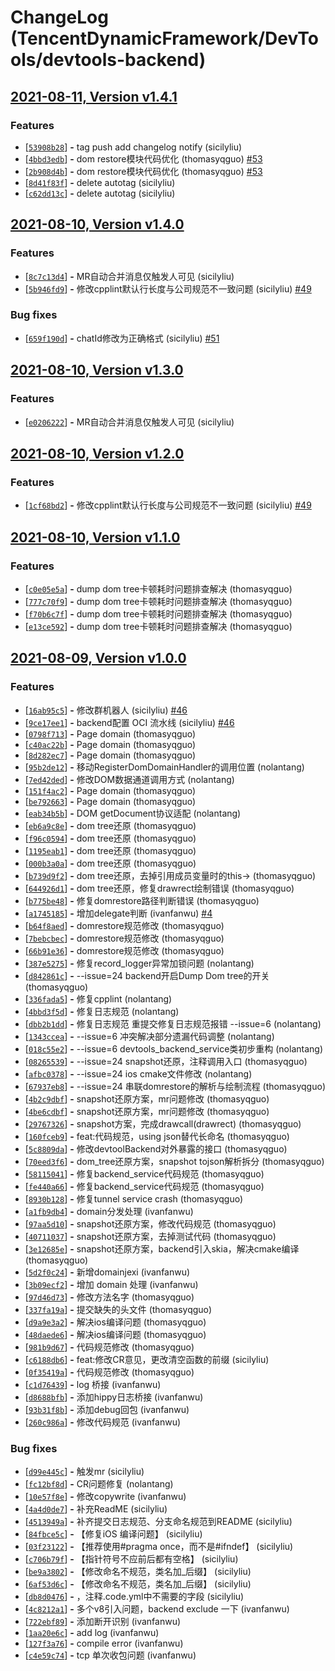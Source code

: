 # ChangeLog (TencentDynamicFramework/DevTools/devtools-backend)

## [2021-08-11, Version  v1.4.1](http://git.woa.com/TencentDynamicFramework/DevTools/devtools-backend/-/tags/v1.4.1)



### Features

 - [[`53908b28`](http://git.woa.com/TencentDynamicFramework/DevTools/devtools-backend/commit/53908b28)] **-** tag push add changelog notify (sicilyliu) 
 - [[`4bbd3edb`](http://git.woa.com/TencentDynamicFramework/DevTools/devtools-backend/commit/4bbd3edb)] **-** dom restore模块代码优化 (thomasyqguo) [#53](https://git.woa.com/TencentDynamicFramework/DevTools/devtools-backend/issues/53)
 - [[`2b908d4b`](http://git.woa.com/TencentDynamicFramework/DevTools/devtools-backend/commit/2b908d4b)] **-** dom restore模块代码优化 (thomasyqguo) [#53](https://git.woa.com/TencentDynamicFramework/DevTools/devtools-backend/issues/53)
 - [[`8d41f83f`](http://git.woa.com/TencentDynamicFramework/DevTools/devtools-backend/commit/8d41f83f)] **-** delete autotag (sicilyliu) 
 - [[`c62dd13c`](http://git.woa.com/TencentDynamicFramework/DevTools/devtools-backend/commit/c62dd13c)] **-** delete autotag (sicilyliu) 




## [2021-08-10, Version  v1.4.0](http://git.woa.com/TencentDynamicFramework/DevTools/devtools-backend/-/tags/v1.4.0)



### Features

 - [[`8c7c13d4`](http://git.woa.com/TencentDynamicFramework/DevTools/devtools-backend/commit/8c7c13d4)] **-** MR自动合并消息仅触发人可见 (sicilyliu) 
 - [[`5b946fd9`](http://git.woa.com/TencentDynamicFramework/DevTools/devtools-backend/commit/5b946fd9)] **-** 修改cpplint默认行长度与公司规范不一致问题 (sicilyliu) [#49](https://git.woa.com/TencentDynamicFramework/DevTools/devtools-backend/issues/49)

### Bug fixes

 - [[`659f190d`](http://git.woa.com/TencentDynamicFramework/DevTools/devtools-backend/commit/659f190d)] **-** chatId修改为正确格式 (sicilyliu) [#51](https://git.woa.com/TencentDynamicFramework/DevTools/devtools-backend/issues/51)




## [2021-08-10, Version  v1.3.0](http://git.woa.com/TencentDynamicFramework/DevTools/devtools-backend/-/tags/v1.3.0)



### Features

 - [[`e0206222`](http://git.woa.com/TencentDynamicFramework/DevTools/devtools-backend/commit/e0206222)] **-** MR自动合并消息仅触发人可见 (sicilyliu) 




## [2021-08-10, Version  v1.2.0](http://git.woa.com/TencentDynamicFramework/DevTools/devtools-backend/-/tags/v1.2.0)



### Features

 - [[`1cf68bd2`](http://git.woa.com/TencentDynamicFramework/DevTools/devtools-backend/commit/1cf68bd2)] **-** 修改cpplint默认行长度与公司规范不一致问题 (sicilyliu) [#49](https://git.woa.com/TencentDynamicFramework/DevTools/devtools-backend/issues/49)




## [2021-08-10, Version  v1.1.0](http://git.woa.com/TencentDynamicFramework/DevTools/devtools-backend/-/tags/v1.1.0)



### Features

 - [[`c0e05e5a`](http://git.woa.com/TencentDynamicFramework/DevTools/devtools-backend/commit/c0e05e5a)] **-** dump dom tree卡顿耗时问题排查解决 (thomasyqguo) 
 - [[`777c70f9`](http://git.woa.com/TencentDynamicFramework/DevTools/devtools-backend/commit/777c70f9)] **-** dump dom tree卡顿耗时问题排查解决 (thomasyqguo) 
 - [[`f70b6c7f`](http://git.woa.com/TencentDynamicFramework/DevTools/devtools-backend/commit/f70b6c7f)] **-** dump dom tree卡顿耗时问题排查解决 (thomasyqguo) 
 - [[`e13ce592`](http://git.woa.com/TencentDynamicFramework/DevTools/devtools-backend/commit/e13ce592)] **-** dump dom tree卡顿耗时问题排查解决 (thomasyqguo) 




## [2021-08-09, Version  v1.0.0](http://git.woa.com/TencentDynamicFramework/DevTools/devtools-backend/-/tags/v1.0.0)



### Features

 - [[`16ab95c5`](http://git.woa.com/TencentDynamicFramework/DevTools/devtools-backend/commit/16ab95c5)] **-** 修改群机器人 (sicilyliu) [#46](https://git.woa.com/TencentDynamicFramework/DevTools/devtools-backend/issues/46)
 - [[`9ce17ee1`](http://git.woa.com/TencentDynamicFramework/DevTools/devtools-backend/commit/9ce17ee1)] **-** backend配置 OCI 流水线 (sicilyliu) [#46](https://git.woa.com/TencentDynamicFramework/DevTools/devtools-backend/issues/46)
 - [[`0798f713`](http://git.woa.com/TencentDynamicFramework/DevTools/devtools-backend/commit/0798f713)] **-** Page domain (thomasyqguo) 
 - [[`c40ac22b`](http://git.woa.com/TencentDynamicFramework/DevTools/devtools-backend/commit/c40ac22b)] **-** Page domain (thomasyqguo) 
 - [[`8d282ec7`](http://git.woa.com/TencentDynamicFramework/DevTools/devtools-backend/commit/8d282ec7)] **-** Page domain (thomasyqguo) 
 - [[`95b2de12`](http://git.woa.com/TencentDynamicFramework/DevTools/devtools-backend/commit/95b2de12)] **-** 移动RegisterDomDomainHandler的调用位置 (nolantang) 
 - [[`7ed42ded`](http://git.woa.com/TencentDynamicFramework/DevTools/devtools-backend/commit/7ed42ded)] **-** 修改DOM数据通道调用方式 (nolantang) 
 - [[`151f4ac2`](http://git.woa.com/TencentDynamicFramework/DevTools/devtools-backend/commit/151f4ac2)] **-** Page domain (thomasyqguo) 
 - [[`be792663`](http://git.woa.com/TencentDynamicFramework/DevTools/devtools-backend/commit/be792663)] **-** Page domain (thomasyqguo) 
 - [[`eab34b5b`](http://git.woa.com/TencentDynamicFramework/DevTools/devtools-backend/commit/eab34b5b)] **-** DOM getDocument协议适配 (nolantang) 
 - [[`eb6a9c8e`](http://git.woa.com/TencentDynamicFramework/DevTools/devtools-backend/commit/eb6a9c8e)] **-** dom tree还原 (thomasyqguo) 
 - [[`f96c0594`](http://git.woa.com/TencentDynamicFramework/DevTools/devtools-backend/commit/f96c0594)] **-** dom tree还原 (thomasyqguo) 
 - [[`1195eab1`](http://git.woa.com/TencentDynamicFramework/DevTools/devtools-backend/commit/1195eab1)] **-** dom tree还原 (thomasyqguo) 
 - [[`000b3a0a`](http://git.woa.com/TencentDynamicFramework/DevTools/devtools-backend/commit/000b3a0a)] **-** dom tree还原 (thomasyqguo) 
 - [[`b739d9f2`](http://git.woa.com/TencentDynamicFramework/DevTools/devtools-backend/commit/b739d9f2)] **-** dom tree还原，去掉引用成员变量时的this-&gt; (thomasyqguo) 
 - [[`644926d1`](http://git.woa.com/TencentDynamicFramework/DevTools/devtools-backend/commit/644926d1)] **-** dom tree还原，修复drawrect绘制错误 (thomasyqguo) 
 - [[`b775be48`](http://git.woa.com/TencentDynamicFramework/DevTools/devtools-backend/commit/b775be48)] **-** 修复domrestore路径判断错误 (thomasyqguo) 
 - [[`a1745185`](http://git.woa.com/TencentDynamicFramework/DevTools/devtools-backend/commit/a1745185)] **-** 增加delegate判断 (ivanfanwu) [#4](https://git.woa.com/TencentDynamicFramework/DevTools/devtools-backend/issues/4)
 - [[`b64f8aed`](http://git.woa.com/TencentDynamicFramework/DevTools/devtools-backend/commit/b64f8aed)] **-** domrestore规范修改 (thomasyqguo) 
 - [[`7bebcbec`](http://git.woa.com/TencentDynamicFramework/DevTools/devtools-backend/commit/7bebcbec)] **-** domrestore规范修改 (thomasyqguo) 
 - [[`66b91e36`](http://git.woa.com/TencentDynamicFramework/DevTools/devtools-backend/commit/66b91e36)] **-** domrestore规范修改 (thomasyqguo) 
 - [[`387e5275`](http://git.woa.com/TencentDynamicFramework/DevTools/devtools-backend/commit/387e5275)] **-** 修复record_logger异常加锁问题 (nolantang) 
 - [[`d842861c`](http://git.woa.com/TencentDynamicFramework/DevTools/devtools-backend/commit/d842861c)] **-** --issue=24 backend开启Dump Dom tree的开关 (thomasyqguo) 
 - [[`336fada5`](http://git.woa.com/TencentDynamicFramework/DevTools/devtools-backend/commit/336fada5)] **-** 修复cpplint (nolantang) 
 - [[`4bbd3f5d`](http://git.woa.com/TencentDynamicFramework/DevTools/devtools-backend/commit/4bbd3f5d)] **-** 修复日志规范 (nolantang) 
 - [[`dbb2b1dd`](http://git.woa.com/TencentDynamicFramework/DevTools/devtools-backend/commit/dbb2b1dd)] **-** 修复日志规范      重提交修复日志规范报错 --issue=6 (nolantang) 
 - [[`1343ccea`](http://git.woa.com/TencentDynamicFramework/DevTools/devtools-backend/commit/1343ccea)] **-** --issue=6 冲突解决部分遗漏代码调整 (nolantang) 
 - [[`018c55e2`](http://git.woa.com/TencentDynamicFramework/DevTools/devtools-backend/commit/018c55e2)] **-** --issue=6 devtools_backend_service类初步重构 (nolantang) 
 - [[`08265539`](http://git.woa.com/TencentDynamicFramework/DevTools/devtools-backend/commit/08265539)] **-** --issue=24 snapshot还原，注释调用入口 (thomasyqguo) 
 - [[`afbc0378`](http://git.woa.com/TencentDynamicFramework/DevTools/devtools-backend/commit/afbc0378)] **-** --issue=24 ios cmake文件修改 (nolantang) 
 - [[`67937eb8`](http://git.woa.com/TencentDynamicFramework/DevTools/devtools-backend/commit/67937eb8)] **-** --issue=24  串联domrestore的解析与绘制流程 (thomasyqguo) 
 - [[`4b2c9dbf`](http://git.woa.com/TencentDynamicFramework/DevTools/devtools-backend/commit/4b2c9dbf)] **-** snapshot还原方案，mr问题修改 (thomasyqguo) 
 - [[`4be6cdbf`](http://git.woa.com/TencentDynamicFramework/DevTools/devtools-backend/commit/4be6cdbf)] **-** snapshot还原方案，mr问题修改 (thomasyqguo) 
 - [[`29767326`](http://git.woa.com/TencentDynamicFramework/DevTools/devtools-backend/commit/29767326)] **-** snapshot方案，完成drawcall(drawrect) (thomasyqguo) 
 - [[`160fceb9`](http://git.woa.com/TencentDynamicFramework/DevTools/devtools-backend/commit/160fceb9)] **-** feat:代码规范，using json替代长命名 (thomasyqguo) 
 - [[`5c8809da`](http://git.woa.com/TencentDynamicFramework/DevTools/devtools-backend/commit/5c8809da)] **-** 修改devtoolBackend对外暴露的接口 (thomasyqguo) 
 - [[`70eed3f6`](http://git.woa.com/TencentDynamicFramework/DevTools/devtools-backend/commit/70eed3f6)] **-** dom_tree还原方案，snapshot tojson解析拆分 (thomasyqguo) 
 - [[`58115041`](http://git.woa.com/TencentDynamicFramework/DevTools/devtools-backend/commit/58115041)] **-** 修复backend_service代码规范 (thomasyqguo) 
 - [[`fe440a66`](http://git.woa.com/TencentDynamicFramework/DevTools/devtools-backend/commit/fe440a66)] **-** 修复backend_service代码规范 (thomasyqguo) 
 - [[`8930b128`](http://git.woa.com/TencentDynamicFramework/DevTools/devtools-backend/commit/8930b128)] **-** 修复tunnel service crash (thomasyqguo) 
 - [[`a1fb9db4`](http://git.woa.com/TencentDynamicFramework/DevTools/devtools-backend/commit/a1fb9db4)] **-** domain分发处理 (ivanfanwu) 
 - [[`97aa5d10`](http://git.woa.com/TencentDynamicFramework/DevTools/devtools-backend/commit/97aa5d10)] **-** snapshot还原方案，修改代码规范 (thomasyqguo) 
 - [[`40711037`](http://git.woa.com/TencentDynamicFramework/DevTools/devtools-backend/commit/40711037)] **-** snapshot还原方案，去掉测试代码 (thomasyqguo) 
 - [[`3e12685e`](http://git.woa.com/TencentDynamicFramework/DevTools/devtools-backend/commit/3e12685e)] **-** snapshot还原方案，backend引入skia，解决cmake编译 (thomasyqguo) 
 - [[`5d2f0c24`](http://git.woa.com/TencentDynamicFramework/DevTools/devtools-backend/commit/5d2f0c24)] **-** 新增domainjexi (ivanfanwu) 
 - [[`3b09ecf2`](http://git.woa.com/TencentDynamicFramework/DevTools/devtools-backend/commit/3b09ecf2)] **-** 增加 domain 处理 (ivanfanwu) 
 - [[`97d46d73`](http://git.woa.com/TencentDynamicFramework/DevTools/devtools-backend/commit/97d46d73)] **-** 修改方法名字 (thomasyqguo) 
 - [[`337fa19a`](http://git.woa.com/TencentDynamicFramework/DevTools/devtools-backend/commit/337fa19a)] **-** 提交缺失的头文件 (thomasyqguo) 
 - [[`d9a9e3a2`](http://git.woa.com/TencentDynamicFramework/DevTools/devtools-backend/commit/d9a9e3a2)] **-** 解决ios编译问题 (thomasyqguo) 
 - [[`48daede6`](http://git.woa.com/TencentDynamicFramework/DevTools/devtools-backend/commit/48daede6)] **-** 解决ios编译问题 (thomasyqguo) 
 - [[`981b9d67`](http://git.woa.com/TencentDynamicFramework/DevTools/devtools-backend/commit/981b9d67)] **-** 代码规范修改 (thomasyqguo) 
 - [[`c6188db6`](http://git.woa.com/TencentDynamicFramework/DevTools/devtools-backend/commit/c6188db6)] **-** feat:修改CR意见，更改清空函数的前缀 (sicilyliu) 
 - [[`0f35419a`](http://git.woa.com/TencentDynamicFramework/DevTools/devtools-backend/commit/0f35419a)] **-** 代码规范修改 (thomasyqguo) 
 - [[`c1d76439`](http://git.woa.com/TencentDynamicFramework/DevTools/devtools-backend/commit/c1d76439)] **-** log 桥接 (ivanfanwu) 
 - [[`d8688bfb`](http://git.woa.com/TencentDynamicFramework/DevTools/devtools-backend/commit/d8688bfb)] **-** 添加hippy日志桥接 (ivanfanwu) 
 - [[`93b31f8b`](http://git.woa.com/TencentDynamicFramework/DevTools/devtools-backend/commit/93b31f8b)] **-** 添加debug回包 (ivanfanwu) 
 - [[`260c986a`](http://git.woa.com/TencentDynamicFramework/DevTools/devtools-backend/commit/260c986a)] **-** 修改代码规范 (ivanfanwu) 

### Bug fixes

 - [[`d99e445c`](http://git.woa.com/TencentDynamicFramework/DevTools/devtools-backend/commit/d99e445c)] **-** 触发mr (sicilyliu) 
 - [[`fc12bf8d`](http://git.woa.com/TencentDynamicFramework/DevTools/devtools-backend/commit/fc12bf8d)] **-** CR问题修复 (nolantang) 
 - [[`10e57f8e`](http://git.woa.com/TencentDynamicFramework/DevTools/devtools-backend/commit/10e57f8e)] **-** 修改copywrite (ivanfanwu) 
 - [[`4a4d0de7`](http://git.woa.com/TencentDynamicFramework/DevTools/devtools-backend/commit/4a4d0de7)] **-** 补充ReadME (sicilyliu) 
 - [[`4513949a`](http://git.woa.com/TencentDynamicFramework/DevTools/devtools-backend/commit/4513949a)] **-** 补齐提交日志规范、分支命名规范到README (sicilyliu) 
 - [[`84fbce5c`](http://git.woa.com/TencentDynamicFramework/DevTools/devtools-backend/commit/84fbce5c)] **-** 【修复iOS 编译问题】 (sicilyliu) 
 - [[`03f23122`](http://git.woa.com/TencentDynamicFramework/DevTools/devtools-backend/commit/03f23122)] **-** 【推荐使用#pragma once，而不是#ifndef】 (sicilyliu) 
 - [[`c706b79f`](http://git.woa.com/TencentDynamicFramework/DevTools/devtools-backend/commit/c706b79f)] **-** 【指针符号不应前后都有空格】 (sicilyliu) 
 - [[`be9a3802`](http://git.woa.com/TencentDynamicFramework/DevTools/devtools-backend/commit/be9a3802)] **-** 【修改命名不规范，类名加_后缀】 (sicilyliu) 
 - [[`6af53d6c`](http://git.woa.com/TencentDynamicFramework/DevTools/devtools-backend/commit/6af53d6c)] **-** 【修改命名不规范，类名加_后缀】 (sicilyliu) 
 - [[`db8d0476`](http://git.woa.com/TencentDynamicFramework/DevTools/devtools-backend/commit/db8d0476)] **-** ，注释.code.yml中不需要的字段 (sicilyliu) 
 - [[`4c8212a1`](http://git.woa.com/TencentDynamicFramework/DevTools/devtools-backend/commit/4c8212a1)] **-** 多个v8引入问题，backend exclude 一下 (ivanfanwu) 
 - [[`722ebf89`](http://git.woa.com/TencentDynamicFramework/DevTools/devtools-backend/commit/722ebf89)] **-** 添加断开识别 (ivanfanwu) 
 - [[`1aa20e6c`](http://git.woa.com/TencentDynamicFramework/DevTools/devtools-backend/commit/1aa20e6c)] **-** add log (ivanfanwu) 
 - [[`127f3a76`](http://git.woa.com/TencentDynamicFramework/DevTools/devtools-backend/commit/127f3a76)] **-** compile error (ivanfanwu) 
 - [[`c4e59c74`](http://git.woa.com/TencentDynamicFramework/DevTools/devtools-backend/commit/c4e59c74)] **-** tcp 单次收包问题 (ivanfanwu) 




